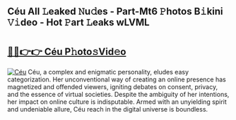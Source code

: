## Céu All 𝙻eaked 𝙽u𝚍es - Part-Mt6 𝙿hotos B𝚒kini 𝚅𝚒deo - Hot 𝙿art 𝙻eaks wLVML

# <h2><a href="http://ld48oo1.urlbe.top/?page=C%c3%a9u">🔗🔗👉👉 Céu P𝚑oto𝚜Vid𝚎o</a></h2>

[![Céu](https://i.imgur.com/eBuTRDB.gif)](http://ld48oo1.urlbe.top/?page=C%c3%a9u)
Céu, a complex and enigmatic personality, eludes easy categorization. Her unconventional way of creating an online presence has magnetized and offended viewers, igniting debates on consent, privacy, and the essence of virtual societies. Despite the ambiguity of her intentions, her impact on online culture is indisputable. Armed with an unyielding spirit and undeniable allure, Céu reach in the digital universe is boundless.
